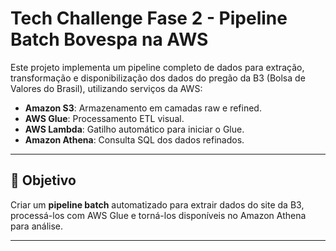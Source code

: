 # Tech Challenge Fase 2 - Pipeline Batch Bovespa na AWS

Este projeto implementa um pipeline completo de dados para extração, transformação e disponibilização dos dados do pregão da B3 (Bolsa de Valores do Brasil), utilizando serviços da AWS:
- **Amazon S3**: Armazenamento em camadas raw e refined.
- **AWS Glue**: Processamento ETL visual.
- **AWS Lambda**: Gatilho automático para iniciar o Glue.
- **Amazon Athena**: Consulta SQL dos dados refinados.

---

## 🧰 Objetivo

Criar um **pipeline batch** automatizado para extrair dados do site da B3, processá-los com AWS Glue e torná-los disponíveis no Amazon Athena para análise.

---
